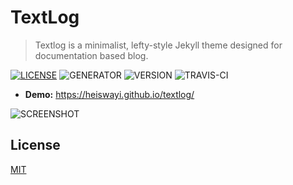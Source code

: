 # TextLog

> Textlog is a minimalist, lefty-style Jekyll theme designed for documentation based blog.

[![LICENSE](https://img.shields.io/badge/license-MIT-blue.svg)](LICENSE) ![GENERATOR](https://img.shields.io/badge/made_with-jekyll-blue.svg) ![VERSION](https://img.shields.io/badge/current_version-1.5-green.svg) ![TRAVIS-CI](https://travis-ci.org/heiswayi/textlog.svg?branch=gh-pages)

- **Demo:** https://heiswayi.github.io/textlog/

![SCREENSHOT](https://i.imgur.com/yXqbM4S.png)

## License

[MIT](LICENSE.md)
